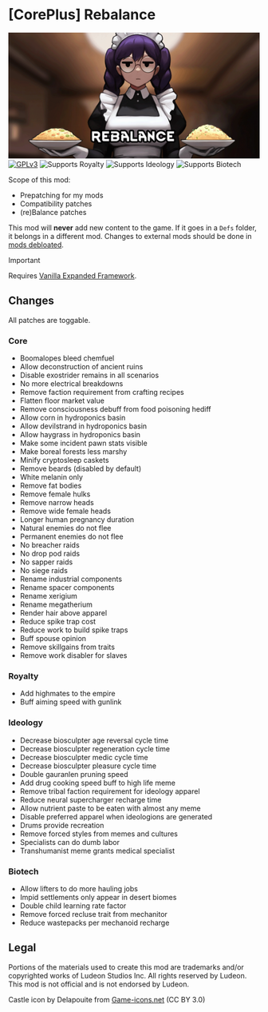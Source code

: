 <!--[![GPLv3][badge-license]](https://www.gnu.org/licenses/gpl-3.0) -->
[badge-license]: https://img.shields.io/badge/License-GPLv3-lightgray
<!--![Supports Royalty][badge-dlc-royalty] supports Royalty DLC-->
[badge-dlc-royalty]: https://img.shields.io/badge/DLC-Royalty-gold
<!--![Supports Ideology][badge-dlc-ideology] supports Ideology DLC-->
[badge-dlc-ideology]: https://img.shields.io/badge/DLC-Ideology-indianred
<!--![Supports Biotech][badge-dlc-biotech] supports Biotech DLC-->
[badge-dlc-biotech]: https://img.shields.io/badge/DLC-Biotech-mediumturquoise
<!--![Supports Anomaly][badge-dlc-anomaly] supports Anomaly DLC-->
[badge-dlc-anomaly]: https://img.shields.io/badge/DLC-Anomaly-darkseagreen

# [CorePlus] Rebalance
![](About/Preview.png)\
[![GPLv3][badge-license]](https://www.gnu.org/licenses/gpl-3.0) ![Supports Royalty][badge-dlc-royalty] ![Supports Ideology][badge-dlc-ideology] ![Supports Biotech][badge-dlc-biotech]

Scope of this mod:
- Prepatching for my mods
- Compatibility patches
- (re)Balance patches

This mod will **never** add new content to the game. If it goes in a `Defs` folder, it belongs in a different mod. Changes to external mods should be done in [mods debloated](https://github.com/RimCorePlus/Mods-Debloated).

> [!IMPORTANT]
> Requires [Vanilla Expanded Framework](https://steamcommunity.com/sharedfiles/filedetails/?id=2023507013).

## Changes
All patches are toggable.

### Core
- Boomalopes bleed chemfuel
- Allow deconstruction of ancient ruins
- Disable exostrider remains in all scenarios
- No more electrical breakdowns
- Remove faction requirement from crafting recipes
- Flatten floor market value
- Remove consciousness debuff from food poisoning hediff
- Allow corn in hydroponics basin
- Allow devilstrand in hydroponics basin
- Allow haygrass in hydroponics basin
- Make some incident pawn stats visible
- Make boreal forests less marshy
- Minify cryptosleep caskets
- Remove beards (disabled by default)
- White melanin only
- Remove fat bodies
- Remove female hulks
- Remove narrow heads
- Remove wide female heads
- Longer human pregnancy duration
- Natural enemies do not flee
- Permanent enemies do not flee
- No breacher raids
- No drop pod raids
- No sapper raids
- No siege raids
- Rename industrial components
- Rename spacer components
- Rename xerigium
- Rename megatherium
- Render hair above apparel
- Reduce spike trap cost
- Reduce work to build spike traps
- Buff spouse opinion
- Remove skillgains from traits
- Remove work disabler for slaves

### Royalty
- Add highmates to the empire
- Buff aiming speed with gunlink

### Ideology
- Decrease biosculpter age reversal cycle time
- Decrease biosculpter regeneration cycle time
- Decrease biosculpter medic cycle time
- Decrease biosculpter pleasure cycle time
- Double gauranlen pruning speed
- Add drug cooking speed buff to high life meme
- Remove tribal faction requirement for ideology apparel
- Reduce neural supercharger recharge time
- Allow nutrient paste to be eaten with almost any meme
- Disable preferred apparel when ideologions are generated
- Drums provide recreation
- Remove forced styles from memes and cultures
- Specialists can do dumb labor
- Transhumanist meme grants medical specialist

### Biotech
- Allow lifters to do more hauling jobs
- Impid settlements only appear in desert biomes
- Double child learning rate factor
- Remove forced recluse trait from mechanitor
- Reduce wastepacks per mechanoid recharge

## Legal
Portions of the materials used to create this mod are trademarks and/or copyrighted works of Ludeon Studios Inc. All rights reserved by Ludeon. This mod is not official and is not endorsed by Ludeon.

Castle icon by Delapouite from [Game-icons.net](https://game-icons.net/) (CC BY 3.0)